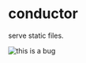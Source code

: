 conductor
=========
serve static files.

![this is a bug](http://images.4chan.org/an/src/1372604819872.jpg)
